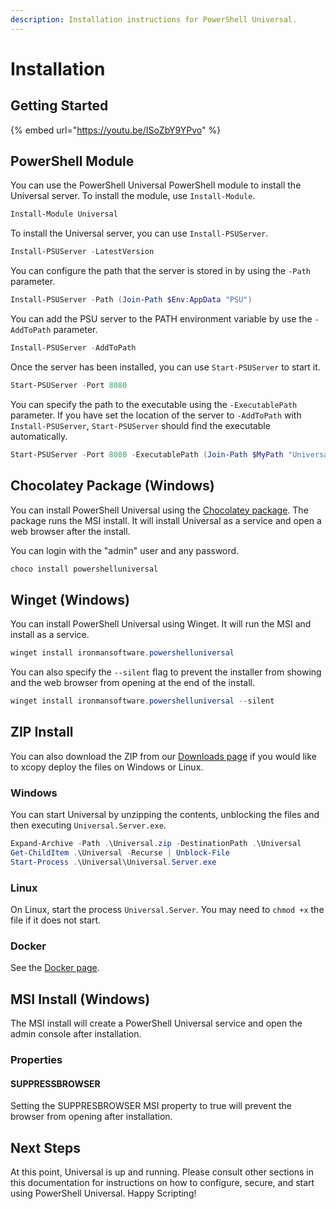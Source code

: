 ```yaml
---
description: Installation instructions for PowerShell Universal.
---
```


# Installation

## Getting Started

{% embed url="https://youtu.be/ISoZbY9YPvo" %}



## PowerShell Module

You can use the PowerShell Universal PowerShell module to install the Universal server. To install the module, use `Install-Module`.

```PowerShell
Install-Module Universal
```

To install the Universal server, you can use `Install-PSUServer`. 

```PowerShell
Install-PSUServer -LatestVersion
```

You can configure the path that the server is stored in by using the `-Path` parameter. 

```PowerShell
Install-PSUServer -Path (Join-Path $Env:AppData "PSU")
```

You can add the PSU server to the PATH environment variable by use the `-AddToPath` parameter. 

```PowerShell
Install-PSUServer -AddToPath
```

Once the server has been installed, you can use `Start-PSUServer` to start it.

```PowerShell
Start-PSUServer -Port 8080
```

You can specify the path to the executable using the `-ExecutablePath` parameter. If you have set the location of the server to `-AddToPath` with `Install-PSUServer`, `Start-PSUServer` should find the executable automatically.

```PowerShell
Start-PSUServer -Port 8080 -ExecutablePath (Join-Path $MyPath "Universal.Server.exe")
```

## Chocolatey Package \(Windows\)

You can install PowerShell Universal using the [Chocolatey package](https://chocolatey.org/packages/powershelluniversal). The package runs the MSI install. It will install Universal as a service and open a web browser after the install. 

You can login with the "admin" user and any password.

```PowerShell
choco install powershelluniversal
```

## Winget \(Windows\)

You can install PowerShell Universal using Winget. It will run the MSI and install as a service. 

```PowerShell
winget install ironmansoftware.powershelluniversal
```

You can also specify the `--silent` flag to prevent the installer from showing and the web browser from opening at the end of the install. 

```PowerShell
winget install ironmansoftware.powershelluniversal --silent
```

## ZIP Install

You can also download the ZIP from our [Downloads page](https://ironmansoftware.com/downloads/) if you would like to xcopy deploy the files on Windows or Linux. 

### Windows

You can start Universal by unzipping the contents, unblocking the files and then executing `Universal.Server.exe`.

```PowerShell
Expand-Archive -Path .\Universal.zip -DestinationPath .\Universal
Get-ChildItem .\Universal -Recurse | Unblock-File
Start-Process .\Universal\Universal.Server.exe
```

### Linux

On Linux, start the process `Universal.Server`. You may need to `chmod +x` the file if it does not start.  

### Docker

See the [Docker page](docker.md#installation).

## MSI Install \(Windows\)

The MSI install will create a PowerShell Universal service and open the admin console after installation. 

### Properties

#### SUPPRESSBROWSER

Setting the SUPPRESBROWSER MSI property to true will prevent the browser from opening after installation. 

## Next Steps

At this point, Universal is up and running. Please consult other sections in this documentation for instructions on how to configure, secure, and start using PowerShell Universal. Happy Scripting!

